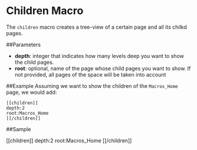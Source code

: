 # Children Macro
The `children` macro creates a tree-view of a certain page and all its chilkd pages.


##Parameters

* **depth**: integer that indicates how many levels deep you want to show the child pages.
* **root**: optional, name of the page whose child pages you want to show. If not provided, all pages of the space will be taken into account


##Example
Assuming we want to show the children of the `Macros_Home` page, we would add:

    [[children]]
    depth:2
    root:Macros_Home
    [[/children]]


##Sample

[[children]]
depth:2
root:Macros_Home
[[/children]]
